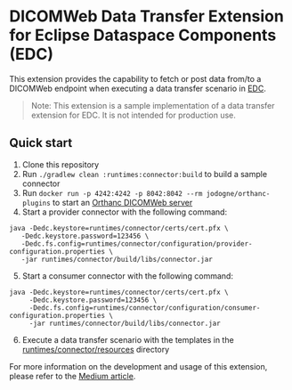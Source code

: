 # DICOMWeb Data Transfer Extension for Eclipse Dataspace Components (EDC)

This extension provides the capability to fetch or post data from/to a DICOMWeb endpoint when executing a data transfer scenario in [EDC](https://github.com/eclipse-edc).

> Note: This extension is a sample implementation of a data transfer extension for EDC. It is not intended for production use.

## Quick start

1. Clone this repository
2. Run `./gradlew clean :runtimes:connector:build` to build a sample connector
3. Run `docker run -p 4242:4242 -p 8042:8042 --rm jodogne/orthanc-plugins` to start an [Orthanc DICOMWeb server](https://www.orthanc-server.com)
4. Start a provider connector with the following command:
```shell
java -Dedc.keystore=runtimes/connector/certs/cert.pfx \
   -Dedc.keystore.password=123456 \
   -Dedc.fs.config=runtimes/connector/configuration/provider-configuration.properties \
   -jar runtimes/connector/build/libs/connector.jar
```
5. Start a consumer connector with the following command:
```shell
java -Dedc.keystore=runtimes/connector/certs/cert.pfx \
     -Dedc.keystore.password=123456 \
     -Dedc.fs.config=runtimes/connector/configuration/consumer-configuration.properties \
     -jar runtimes/connector/build/libs/connector.jar
```
6. Execute a data transfer scenario with the templates in the [runtimes/connector/resources](runtimes/connector/resources) directory

For more information on the development and usage of this extension, please refer to the [Medium article](https://medium.com/).